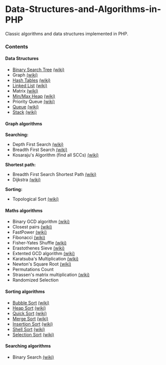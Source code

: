 # Data-Structures-and-Algorithms-in-PHP

Classic algorithms and data structures implemented in PHP. 

### Contents

#### Data Structures

* [Binary Search Tree](https://github.com/haitian299/Data-Structures-and-Algorithms-in-PHP/tree/master/src/DataStructures/BinarySearchTree) [(wiki)](http://en.wikipedia.org/wiki/Binary_tree)
* Graph [(wiki)](http://en.wikipedia.org/wiki/Graph_%28abstract_data_type)
* [Hash Tables](https://github.com/haitian299/Data-Structures-and-Algorithms-in-PHP/tree/master/src/DataStructures/HashTable) [(wiki)](http://en.wikipedia.org/wiki/Hash_table)
* [Linked List](https://github.com/haitian299/Data-Structures-and-Algorithms-in-PHP/tree/master/src/DataStructures/LinkedList) [(wiki)](http://en.wikipedia.org/wiki/Linked_list)
* Matrix [(wiki)](http://en.wikipedia.org/wiki/Matrix_(mathematics))
* [Min/Max Heap](https://github.com/haitian299/Data-Structures-and-Algorithms-in-PHP/tree/master/src/DataStructures/Heap) [(wiki)](http://en.wikipedia.org/wiki/Heap_%28data_structure%29)
* Priority Queue [(wiki)](http://en.wikipedia.org/wiki/Priority_queue)
* [Queue](https://github.com/haitian299/Data-Structures-and-Algorithms-in-PHP/tree/master/src/DataStructures/Queue) [(wiki)](http://en.wikipedia.org/wiki/Queue_%28abstract_data_type%29)
* [Stack](https://github.com/haitian299/Data-Structures-and-Algorithms-in-PHP/tree/master/src/DataStructures/Stack) [(wiki)](http://en.wikipedia.org/wiki/Stack_%28abstract_data_type%29)

#### Graph algorithms

**Searching:**
* Depth First Search [(wiki)](http://en.wikipedia.org/wiki/Depth-first_search)
* Breadth First Search [(wiki)](http://en.wikipedia.org/wiki/Breadth-first_search)
* Kosaraju's Algorithm (find all SCCs) [(wiki)](http://en.wikipedia.org/wiki/Kosaraju%27s_algorithm)

**Shortest path:**
* Breadth First Search Shortest Path [(wiki)](http://en.wikipedia.org/wiki/Breadth-first_search)
* Dijkstra [(wiki)](http://en.wikipedia.org/wiki/Dijkstra%27s_algorithm)

**Sorting:**
* Topological Sort [(wiki)](http://en.wikipedia.org/wiki/Topological_sorting)



#### Maths algorithms

* Binary GCD algorithm [(wiki)](https://en.wikipedia.org/wiki/Binary_GCD_algorithm)
* Closest pairs [(wiki)](http://en.wikipedia.org/wiki/Closest_pair_of_points_problem)
* FastPower [(wiki)](http://en.wikipedia.org/wiki/Exponentiation_by_squaring)
* Fibonacci [(wiki)](http://en.wikipedia.org/wiki/Fibonacci_number)
* Fisher-Yates Shuffle [(wiki)](http://en.wikipedia.org/wiki/Fisher%E2%80%93Yates_shuffle)
* Erastothenes Sieve [(wiki)](https://en.wikipedia.org/wiki/Sieve_of_Eratosthenes)
* Extented GCD algorithm [(wiki)](http://en.wikipedia.org/wiki/Extended_Euclidean_algorithm)
* Karatsuba's Multiplication [(wiki)](http://en.wikipedia.org/wiki/Karatsuba_algorithm)
* Newton's Square Root [(wiki)](http://en.wikipedia.org/wiki/Newton%27s_method)
* Permutations Count
* Strassen's matrix multiplication [(wiki)](http://en.wikipedia.org/wiki/Strassen_algorithm)
* Randomized Selection

#### Sorting algorithms

* [Bubble Sort](https://github.com/haitian299/Data-Structures-and-Algorithms-in-PHP/tree/master/src/Algorithms/Sorting/BubbleSort) [(wiki)](http://en.wikipedia.org/wiki/Bubble_sort)
* [Heap Sort](https://github.com/haitian299/Data-Structures-and-Algorithms-in-PHP/tree/master/src/Algorithms/Sorting/HeapSort) [(wiki)](http://en.wikipedia.org/wiki/Heapsort)
* [Quick Sort](https://github.com/haitian299/Data-Structures-and-Algorithms-in-PHP/tree/master/src/Algorithms/Sorting/QuickSort) [(wiki)](http://en.wikipedia.org/wiki/Quicksort)
* [Merge Sort](https://github.com/haitian299/Data-Structures-and-Algorithms-in-PHP/tree/master/src/Algorithms/Sorting/MergeSort) [(wiki)](http://en.wikipedia.org/wiki/Merge_sort)
* [Insertion Sort](https://github.com/haitian299/Data-Structures-and-Algorithms-in-PHP/tree/master/src/Algorithms/Sorting/InsertionSort) [(wiki)](http://en.wikipedia.org/wiki/Insertion_sort)
* [Shell Sort](https://github.com/haitian299/Data-Structures-and-Algorithms-in-PHP/tree/master/src/Algorithms/Sorting/ShellSort) [(wiki)](http://en.wikipedia.org/wiki/Shellsort)
* [Selection Sort](https://github.com/haitian299/Data-Structures-and-Algorithms-in-PHP/tree/master/src/Algorithms/Sorting/SelectionSort) [(wiki)](http://en.wikipedia.org/wiki/Selection_sort)

#### Searching algorithms

* Binary Search [(wiki)](http://en.wikipedia.org/wiki/Binary_search_algorithm)
